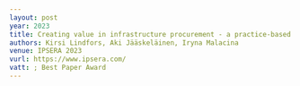 ```yaml
---
layout: post
year: 2023
title: Creating value in infrastructure procurement - a practice-based view
authors: Kirsi Lindfors, Aki Jääskeläinen, Iryna Malacina
venue: IPSERA 2023
vurl: https://www.ipsera.com/
vatt: ; Best Paper Award
---
```


